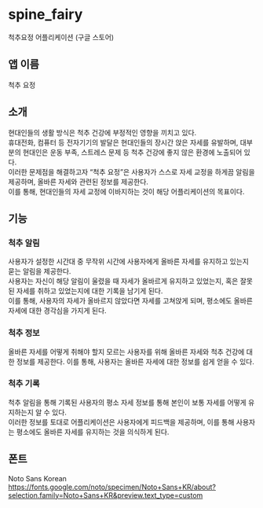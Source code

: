 # spine_fairy
척추요정 어플리케이션 (구글 스토어)  
  
## 앱 이름
척추 요정  
  
## 소개
현대인들의 생활 방식은 척추 건강에 부정적인 영향을 끼치고 있다.  
휴대전화, 컴퓨터 등 전자기기의 발달은 현대인들의 장시간 앉은 자세를 유발하며, 대부분의 현대인은 운동 부족, 스트레스 문제 등 척추 건강에 좋지 않은 환경에 노출되어 있다.  
이러한 문제점을 해결하고자 “척추 요정”은 사용자가 스스로 자세 교정을 하게끔 알림을 제공하며, 올바른 자세와 관련된 정보를 제공한다.  
이를 통해, 현대인들의 자세 교정에 이바지하는 것이 해당 어플리케이션의 목표이다.  
  
## 기능
### 척추 알림
사용자가 설정한 시간대 중 무작위 시간에 사용자에게 올바른 자세를 유지하고 있는지 묻는 알림을 제공한다.  
사용자는 자신이 해당 알림이 울렸을 때 자세가 올바르게 유지하고 있었는지, 혹은 잘못된 자세를 취하고 있었는지에 대한 기록을 남기게 된다.  
이를 통해, 사용자의 자세가 올바르지 않았다면 자세를 고쳐앉게 되며, 평소에도 올바른 자세에 대한 경각심을 가지게 된다.  
### 척추 정보
올바른 자세를 어떻게 취해야 할지 모르는 사용자를 위해 올바른 자세와 척추 건강에 대한 정보를 제공한다.
이를 통해, 사용자는 올바른 자세에 대한 정보를 쉽게 얻을 수 있다.
 
### 척추 기록
척추 알림을 통해 기록된 사용자의 평소 자세 정보를 통해 본인이 보통 자세를 어떻게 유지하는지 알 수 있다.  
이러한 정보를 토대로 어플리케이션은 사용자에게 피드백을 제공하며, 이를 통해 사용자는 평소에도 올바른 자세를 유지하는 것을 의식하게 된다.  
  
## 폰트
Noto Sans Korean  
https://fonts.google.com/noto/specimen/Noto+Sans+KR/about?selection.family=Noto+Sans+KR&preview.text_type=custom  
